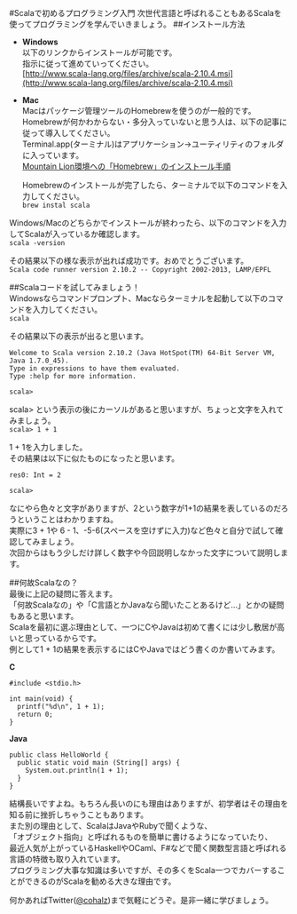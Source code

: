 #Scalaで初めるプログラミング入門
次世代言語と呼ばれることもあるScalaを使ってプログラミングを学んでいきましょう。
##インストール方法
- **Windows**  
  以下のリンクからインストールが可能です。  
  指示に従って進めていってください。  
  [http://www.scala-lang.org/files/archive/scala-2.10.4.msi](http://www.scala-lang.org/files/archive/scala-2.10.4.msi)

- **Mac**  
  Macはパッケージ管理ツールのHomebrewを使うのが一般的です。  
  Homebrewが何かわからない・多分入っていないと思う人は、以下の記事に従って導入してください。  
  Terminal.app(ターミナル)はアプリケーション->ユーティリティのフォルダに入っています。  
  [Mountain Lion環境への「Homebrew」のインストール手順](http://qiita.com/skinoshita/items/fd146ac223bab433b348)

  Homebrewのインストールが完了したら、ターミナルで以下のコマンドを入力してください。  
  ```brew instal scala``` 
  
Windows/Macのどちらかでインストールが終わったら、以下のコマンドを入力してScalaが入っているか確認します。  
```scala -version```  
  
その結果以下の様な表示が出れば成功です。おめでとうございます。  
```Scala code runner version 2.10.2 -- Copyright 2002-2013, LAMP/EPFL```

##Scalaコードを試してみましょう！  
Windowsならコマンドプロンプト、Macならターミナルを起動して以下のコマンドを入力してください。  
```scala ```  

その結果以下の表示が出ると思います。  
```  
Welcome to Scala version 2.10.2 (Java HotSpot(TM) 64-Bit Server VM, Java 1.7.0_45).
Type in expressions to have them evaluated.
Type :help for more information.

scala> 
```

scala> という表示の後にカーソルがあると思いますが、ちょっと文字を入れてみましょう。  
```scala> 1 + 1```  

1 + 1を入力しました。  
その結果は以下に似たものになったと思います。
```
res0: Int = 2

scala> 
```

なにやら色々と文字がありますが、2という数字が1+1の結果を表しているのだろうということはわかりますね。  
実際に3 + 1や 6 - 1、-5-6(スペースを空けずに入力)など色々と自分で試して確認してみましょう。  
次回からはもう少しだけ詳しく数字や今回説明しなかった文字について説明します。 


##何故Scalaなの？  
最後に上記の疑問に答えます。  
「何故Scalaなの」や「C言語とかJavaなら聞いたことあるけど...」とかの疑問もあると思います。  
Scalaを最初に選ぶ理由として、一つにCやJavaは初めて書くには少し敷居が高いと思っているからです。  
例として1 + 1の結果を表示するにはCやJavaではどう書くのか書いてみます。  

**C**  
```
#include <stdio.h>

int main(void) {
  printf("%d\n", 1 + 1);
  return 0;
}
```

**Java** 
```
public class HelloWorld {
  public static void main (String[] args) {
    System.out.println(1 + 1);
  }
} 
```

結構長いですよね。もちろん長いのにも理由はありますが、初学者はその理由を知る前に挫折しちゃうこともあります。  
また別の理由として、ScalaはJavaやRubyで聞くような、  
「オブジェクト指向」と呼ばれるものを簡単に書けるようになっていたり、  
最近人気が上がっているHaskellやOCaml、F#などで聞く関数型言語と呼ばれる言語の特徴も取り入れています。  
プログラミング大事な知識は多いですが、その多くをScala一つでカバーすることができるのがScalaを勧める大きな理由です。

何かあればTwitter([@cohalz](https://twitter.com/cohalz))まで気軽にどうぞ。是非一緒に学びましょう。
